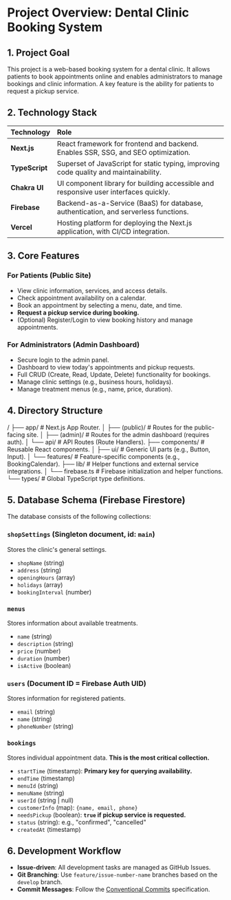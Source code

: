 # Project Overview: Dental Clinic Booking System

## 1. Project Goal

This project is a web-based booking system for a dental clinic. It allows patients to book appointments online and enables administrators to manage bookings and clinic information. A key feature is the ability for patients to request a pickup service.

## 2. Technology Stack

| Technology | Role |
| :--- | :--- |
| **Next.js** | React framework for frontend and backend. Enables SSR, SSG, and SEO optimization. |
| **TypeScript** | Superset of JavaScript for static typing, improving code quality and maintainability. |
| **Chakra UI** | UI component library for building accessible and responsive user interfaces quickly. |
| **Firebase** | Backend-as-a-Service (BaaS) for database, authentication, and serverless functions. |
| **Vercel** | Hosting platform for deploying the Next.js application, with CI/CD integration. |

## 3. Core Features

### For Patients (Public Site)
-   View clinic information, services, and access details.
-   Check appointment availability on a calendar.
-   Book an appointment by selecting a menu, date, and time.
-   **Request a pickup service during booking.**
-   (Optional) Register/Login to view booking history and manage appointments.

### For Administrators (Admin Dashboard)
-   Secure login to the admin panel.
-   Dashboard to view today's appointments and pickup requests.
-   Full CRUD (Create, Read, Update, Delete) functionality for bookings.
-   Manage clinic settings (e.g., business hours, holidays).
-   Manage treatment menus (e.g., name, price, duration).

## 4. Directory Structure

/
├── app/ # Next.js App Router.
│ ├── (public)/ # Routes for the public-facing site.
│ ├── (admin)/ # Routes for the admin dashboard (requires auth).
│ └── api/ # API Routes (Route Handlers).
├── components/ # Reusable React components.
│ ├── ui/ # Generic UI parts (e.g., Button, Input).
│ └── features/ # Feature-specific components (e.g., BookingCalendar).
├── lib/ # Helper functions and external service integrations.
│ └── firebase.ts # Firebase initialization and helper functions.
└── types/ # Global TypeScript type definitions.

## 5. Database Schema (Firebase Firestore)

The database consists of the following collections:

### `shopSettings` (Singleton document, id: `main`)
Stores the clinic's general settings.
- `shopName` (string)
- `address` (string)
- `openingHours` (array)
- `holidays` (array)
- `bookingInterval` (number)

### `menus`
Stores information about available treatments.
- `name` (string)
- `description` (string)
- `price` (number)
- `duration` (number)
- `isActive` (boolean)

### `users` (Document ID = Firebase Auth UID)
Stores information for registered patients.
- `email` (string)
- `name` (string)
- `phoneNumber` (string)

### `bookings`
Stores individual appointment data. **This is the most critical collection.**
- `startTime` (timestamp): **Primary key for querying availability.**
- `endTime` (timestamp)
- `menuId` (string)
- `menuName` (string)
- `userId` (string | null)
- `customerInfo` (map): `{name, email, phone}`
- `needsPickup` (boolean): **`true` if pickup service is requested.**
- `status` (string): e.g., "confirmed", "cancelled"
- `createdAt` (timestamp)

## 6. Development Workflow

-   **Issue-driven**: All development tasks are managed as GitHub Issues.
-   **Git Branching**: Use `feature/issue-number-name` branches based on the `develop` branch.
-   **Commit Messages**: Follow the [Conventional Commits](https://www.conventionalcommits.org/) specification.